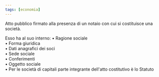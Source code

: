 ```yaml
---
tags: [economia]
---
```

Atto pubblico firmato alla presenza di un notaio con cui si costituisce una società.

Esso ha al suo interno:
	• Ragione sociale  
	• Forma giuridica  
	• Dati anagrafici dei soci  
	• Sede sociale  
	• Conferimenti  
	• Oggetto sociale  
	• Per le società di capitali parte integrante dell'atto costitutivo è lo Statuto 